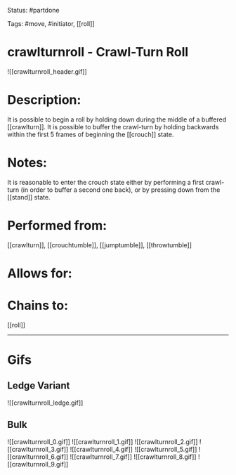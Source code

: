Status: #partdone

Tags: #move, #initiator, [[roll]]

# crawlturnroll - Crawl-Turn Roll
![[crawlturnroll_header.gif]]
# Description:
It is possible to begin a roll by holding down during the middle of a buffered [[crawlturn]]. It is possible to buffer the crawl-turn by holding backwards within the first 5 frames of beginning the [[crouch]] state.

# Notes:
It is reasonable to enter the crouch state either by performing a first crawl-turn (in order to buffer a second one back), or by pressing down from the [[stand]] state.

# Performed from:
[[crawlturn]], [[crouchtumble]], [[jumptumble]], [[throwtumble]]

# Allows for:


# Chains to:
[[roll]]

___
# Gifs
## Ledge Variant
![[crawlturnroll_ledge.gif]]

## Bulk
![[crawlturnroll_0.gif]]
![[crawlturnroll_1.gif]]
![[crawlturnroll_2.gif]]
![[crawlturnroll_3.gif]]
![[crawlturnroll_4.gif]]
![[crawlturnroll_5.gif]]
![[crawlturnroll_6.gif]]
![[crawlturnroll_7.gif]]
![[crawlturnroll_8.gif]]
![[crawlturnroll_9.gif]]